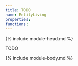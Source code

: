 ```yaml
---
title: TODO
name: EntityLiving
properties:
functions:
---
```

{% include module-head.md %}

TODO

{% include module-body.md %}
